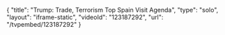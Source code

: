 {
    "title": "Trump: Trade, Terrorism Top Spain Visit Agenda",
    "type": "solo",
    "layout": "iframe-static",
    "videoId": "123187292",
    "url": "\/tvpembed\/123187292"
}